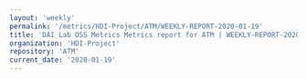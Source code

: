 ```yaml
---
layout: 'weekly'
permalink: '/metrics/HDI-Project/ATM/WEEKLY-REPORT-2020-01-19'
title: 'DAI Lab OSS Metrics Metrics report for ATM | WEEKLY-REPORT-2020-01-19'
organization: 'HDI-Project'
repository: 'ATM'
current_date: '2020-01-19'
---
```

